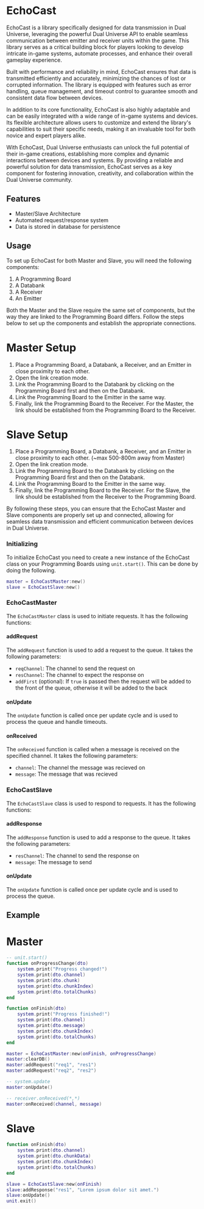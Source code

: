 # EchoCast

EchoCast is a library specifically designed for data transmission in Dual Universe, leveraging the powerful Dual Universe API to enable seamless communication between emitter and receiver units within the game. This library serves as a critical building block for players looking to develop intricate in-game systems, automate processes, and enhance their overall gameplay experience.

Built with performance and reliability in mind, EchoCast ensures that data is transmitted efficiently and accurately, minimizing the chances of lost or corrupted information. The library is equipped with features such as error handling, queue management, and timeout control to guarantee smooth and consistent data flow between devices.

In addition to its core functionality, EchoCast is also highly adaptable and can be easily integrated with a wide range of in-game systems and devices. Its flexible architecture allows users to customize and extend the library's capabilities to suit their specific needs, making it an invaluable tool for both novice and expert players alike.

With EchoCast, Dual Universe enthusiasts can unlock the full potential of their in-game creations, establishing more complex and dynamic interactions between devices and systems. By providing a reliable and powerful solution for data transmission, EchoCast serves as a key component for fostering innovation, creativity, and collaboration within the Dual Universe community.

## Features

- Master/Slave Architecture
- Automated request/response system
- Data is stored in database for persistence

## Usage

To set up EchoCast for both Master and Slave, you will need the following components:

1. A Programming Board
2. A Databank
3. A Receiver
4. An Emitter

Both the Master and the Slave require the same set of components, but the way they are linked to the Programming Board differs. Follow the steps below to set up the components and establish the appropriate connections.

# Master Setup

1. Place a Programming Board, a Databank, a Receiver, and an Emitter in close proximity to each other.
2. Open the link creation mode.
3. Link the Programming Board to the Databank by clicking on the Programming Board first and then on the Databank.
4. Link the Programming Board to the Emitter in the same way.
5. Finally, link the Programming Board to the Receiver. For the Master, the link should be established from the Programming Board to the Receiver.

# Slave Setup

1. Place a Programming Board, a Databank, a Receiver, and an Emitter in close proximity to each other. (~max 500-800m away from Master)
2. Open the link creation mode.
3. Link the Programming Board to the Databank by clicking on the Programming Board first and then on the Databank.
4. Link the Programming Board to the Emitter in the same way.
5. Finally, link the Programming Board to the Receiver. For the Slave, the link should be established from the Receiver to the Programming Board.

By following these steps, you can ensure that the EchoCast Master and Slave components are properly set up and connected, allowing for seamless data transmission and efficient communication between devices in Dual Universe.

### Initializing

To initialize EchoCast you need to create a new instance of the EchoCast class on your Programming Boards using `unit.start()`. This can be done by doing the following.

```lua
master = EchoCastMaster:new()
slave = EchoCastSlave:new()
```

### EchoCastMaster

The `EchoCastMaster` class is used to initiate requests. It has the following functions:

#### addRequest

The `addRequest` function is used to add a request to the queue. It takes the following parameters:

- `reqChannel`: The channel to send the request on
- `resChannel`: The channel to expect the response on
- `addFirst` (optional): If `true` is passed then the request will be added to the front of the queue, otherwise it will be added to the back

#### onUpdate

The `onUpdate` function is called once per update cycle and is used to process the queue and handle timeouts.

#### onReceived

The `onReceived` function is called when a message is received on the specified channel. It takes the following parameters:

- `channel`: The channel the message was recieved on
- `message`: The message that was recieved

### EchoCastSlave

The `EchoCastSlave` class is used to respond to requests. It has the following functions:

#### addResponse

The `addResponse` function is used to add a response to the queue. It takes the following parameters:

- `resChannel`: The channel to send the response on
- `message`: The message to send

#### onUpdate

The `onUpdate` function is called once per update cycle and is used to process the queue.

## Example

# Master
```lua
-- unit.start()
function onProgressChange(dto)
    system.print("Progress changed!")
    system.print(dto.channel)
    system.print(dto.chunk)
    system.print(dto.chunkIndex)
    system.print(dto.totalChunks)
end

function onFinish(dto)
    system.print("Progress finished!")
    system.print(dto.channel)
    system.print(dto.message)
    system.print(dto.chunkIndex)
    system.print(dto.totalChunks)
end

master = EchoCastMaster:new(onFinish, onProgressChange)
master:clearDB()
master:addRequest("req1", "res1")
master:addRequest("req2", "res2")

-- system.update
master:onUpdate()

-- receiver.onReceived(*,*)
master:onReceived(channel, message)
```

# Slave
```lua
function onFinish(dto)
    system.print(dto.channel)
    system.print(dto.chunkData)
    system.print(dto.chunkIndex)
    system.print(dto.totalChunks)
end

slave = EchoCastSlave:new(onFinish)
slave:addResponse("res1", "Lorem ipsum dolor sit amet.")
slave:onUpdate()
unit.exit()
```